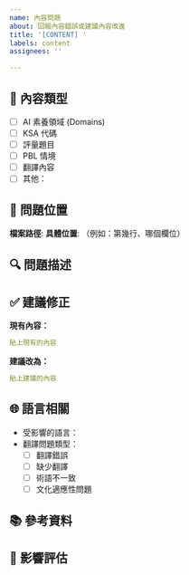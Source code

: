 ```yaml
---
name: 內容問題
about: 回報內容錯誤或建議內容改進
title: '[CONTENT] '
labels: content
assignees: ''

---
```


## 📝 內容類型
- [ ] AI 素養領域 (Domains)
- [ ] KSA 代碼
- [ ] 評量題目
- [ ] PBL 情境
- [ ] 翻譯內容
- [ ] 其他：

## 📍 問題位置
**檔案路徑**: 
**具體位置**: （例如：第幾行、哪個欄位）

## 🔍 問題描述
<!-- 描述發現的問題 -->

## ✅ 建議修正
<!-- 提供你建議的修正內容 -->

**現有內容：**
```yaml
貼上現有的內容
```

**建議改為：**
```yaml
貼上建議的內容
```

## 🌐 語言相關
<!-- 如果涉及翻譯問題 -->
- 受影響的語言：
- 翻譯問題類型：
  - [ ] 翻譯錯誤
  - [ ] 缺少翻譯
  - [ ] 術語不一致
  - [ ] 文化適應性問題

## 📚 參考資料
<!-- 提供支持你建議的參考資料或來源 -->

## 🎯 影響評估
<!-- 這個問題會影響到哪些功能或使用者 -->